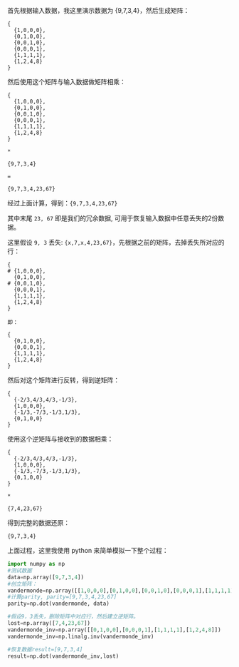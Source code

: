 首先根据输入数据，我这里演示数据为 {9,7,3,4}，然后生成矩阵：
```
{
  {1,0,0,0},
  {0,1,0,0},
  {0,0,1,0},
  {0,0,0,1},
  {1,1,1,1},
  {1,2,4,8}
}
```
然后使用这个矩阵与输入数据做矩阵相乘：
```
{
  {1,0,0,0},
  {0,1,0,0},
  {0,0,1,0},
  {0,0,0,1},
  {1,1,1,1},
  {1,2,4,8}
}

*

{9,7,3,4}

=

{9,7,3,4,23,67}
```
经过上面计算，得到：`{9,7,3,4,23,67}`

其中末尾 `23, 67` 即是我们的冗余数据, 可用于恢复输入数据中任意丢失的2份数据。

这里假设 `9, 3` 丢失: `{x,7,x,4,23,67}`，先根据之前的矩阵，去掉丢失所对应的行：
```
{
# {1,0,0,0},
  {0,1,0,0},
# {0,0,1,0},
  {0,0,0,1},
  {1,1,1,1},
  {1,2,4,8}
}

即：

{
  {0,1,0,0},
  {0,0,0,1},
  {1,1,1,1},
  {1,2,4,8}
}
```
然后对这个矩阵进行反转，得到逆矩阵：
```
{
  {-2/3,4/3,4/3,-1/3},
  {1,0,0,0},
  {-1/3,-7/3,-1/3,1/3},
  {0,1,0,0}
}
```
使用这个逆矩阵与接收到的数据相乘：
```
{
  {-2/3,4/3,4/3,-1/3},
  {1,0,0,0},
  {-1/3,-7/3,-1/3,1/3},
  {0,1,0,0}
}

*

{7,4,23,67}
```
得到完整的数据还原：
```
{9,7,3,4}
```

上面过程，这里我使用 python 来简单模拟一下整个过程：

``` python
import numpy as np
#测试数据
data=np.array([9,7,3,4])
#创立矩阵：
vandermonde=np.array([[1,0,0,0],[0,1,0,0],[0,0,1,0],[0,0,0,1],[1,1,1,1],[1,2,4,8]])
#计算parity, parity=[9,7,3,4,23,67]
parity=np.dot(vandermonde, data) 

#假设9，3丢失，删除矩阵中对应行，然后建立逆矩阵。
lost=np.array([7,4,23,67])
vandermonde_inv=np.array([[0,1,0,0],[0,0,0,1],[1,1,1,1],[1,2,4,8]])
vandermonde_inv=np.linalg.inv(vandermonde_inv)

#恢复数据result=[9,7,3,4]
result=np.dot(vandermonde_inv,lost)
```
